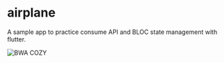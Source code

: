 # airplane

A sample app to practice consume API and  BLOC state management with flutter.

![BWA COZY](https://buildwithangga.com/storage/assets/thumbnails/thumbnail%20kelas%20%20Mastering%20Flutter%20BLoC%20dan%20Null%20Safety_%20Flight%20Travel%20App%20Development%20photo%201%20(1).png)


